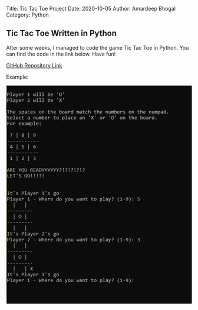 Title: Tic Tac Toe Project
Date: 2020-10-05
Author: Amardeep Bhogal
Category: Python

## Tic Tac Toe Written in Python

After some weeks, I managed to code the game Tic Tac Toe in Python. You can find the code in the link below. Have fun!

<a href = "https://github.com/AmarBhogal/Tic-tac-toe.git">GitHub Repository Link</a>

Example:


<img src="../images/TTT.png"> 
